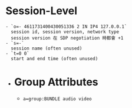 # Session-Level
	- `o=- 4611731400430051336 2 IN IP4 127.0.0.1`
	  session id, session version, network type
	  session version 在 SDP negotiation 時都會 +1
	- `s=-`
	  session name (often unused)
	- `t=0 0`
	  start and end time (often unused)
- # Group Attributes
	- `a=group:BUNDLE audio video`
